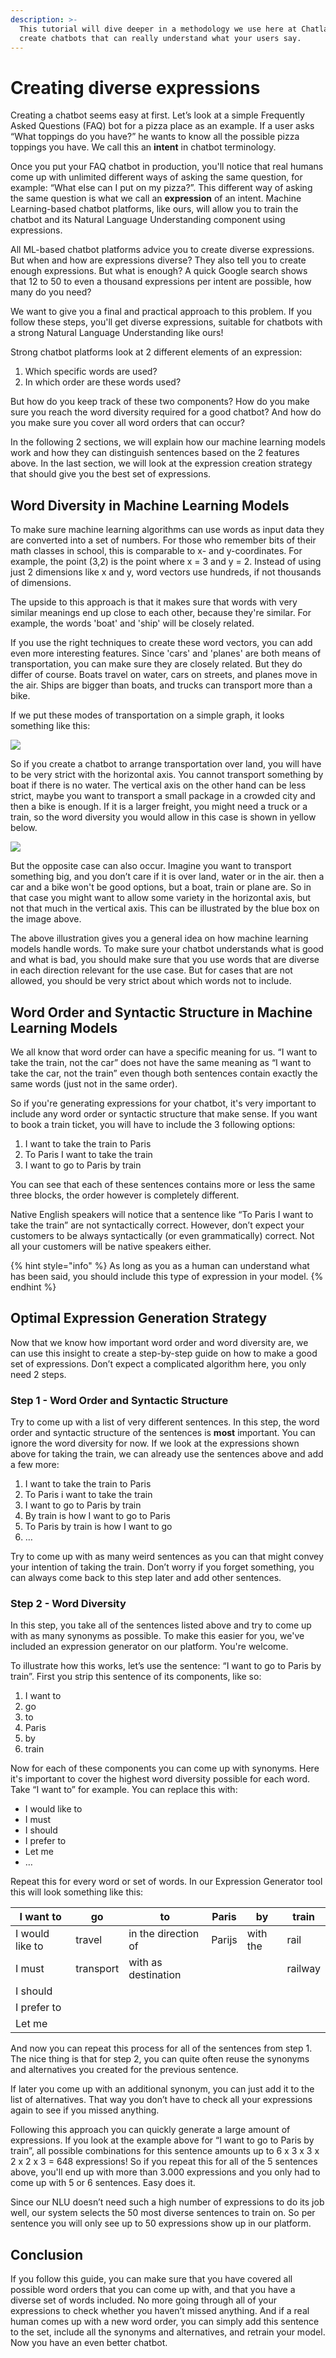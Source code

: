 ```yaml
---
description: >-
  This tutorial will dive deeper in a methodology we use here at Chatlayer to
  create chatbots that can really understand what your users say.
---
```


# Creating diverse expressions

Creating a chatbot seems easy at first. Let’s look at a simple Frequently Asked Questions (FAQ) bot for a pizza place as an example. If a user asks “What toppings do you have?” he wants to know all the possible pizza toppings you have. We call this an **intent** in chatbot terminology.

Once you put your FAQ chatbot in production, you'll notice that real humans come up with unlimited different ways of asking the same question, for example: “What else can I put on my pizza?”. This different way of asking the same question is what we call an **expression** of an intent. Machine Learning-based chatbot platforms, like ours, will allow you to train the chatbot and its Natural Language Understanding component using expressions.

All ML-based chatbot platforms advice you to create diverse expressions. But when and how are expressions diverse? They also tell you to create enough expressions. But what is enough? A quick Google search shows that 12 to 50 to even a thousand expressions per intent are possible, how many do you need?

We want to give you a final and practical approach to this problem. If you follow these steps, you'll get diverse expressions, suitable for chatbots with a strong Natural Language Understanding like ours!&#x20;

Strong chatbot platforms look at 2 different elements of an expression:

1. Which specific words are used?
2. In which order are these words used?

But how do you keep track of these two components? How do you make sure you reach the word diversity required for a good chatbot? And how do you make sure you cover all word orders that can occur?

In the following 2 sections, we will explain how our machine learning models work and how they can distinguish sentences based on the 2 features above. In the last section, we will look at the expression creation strategy that should give you the best set of expressions.

## **Word Diversity in Machine Learning Models**

To make sure machine learning algorithms can use words as input data they are converted into a set of numbers. For those who remember bits of their math classes in school, this is comparable to x- and y-coordinates. For example, the point (3,2) is the point where x = 3 and y = 2. Instead of using just 2 dimensions like x and y, word vectors use hundreds, if not thousands of dimensions.

The upside to this approach is that it makes sure that words with very similar meanings end up close to each other, because they're similar. For example, the words 'boat' and 'ship' will be closely related.&#x20;

If you use the right techniques to create these word vectors, you can add even more interesting features. Since 'cars' and 'planes' are both means of transportation, you can make sure they are closely related. But they do differ of course. Boats travel on water, cars on streets, and planes move in the air. Ships are bigger than boats, and trucks can transport more than a bike.

If we put these modes of transportation on a simple graph, it looks something like this:

![](<../../.gitbook/assets/image (315).png>)

So if you create a chatbot to arrange transportation over land, you will have to be very strict with the horizontal axis. You cannot transport something by boat if there is no water. The vertical axis on the other hand can be less strict, maybe you want to transport a small package in a crowded city and then a bike is enough. If it is a larger freight, you might need a truck or a train, so the word diversity you would allow in this case is shown in yellow below.

![](<../../.gitbook/assets/image (314).png>)

But the opposite case can also occur. Imagine you want to transport something big, and you don’t care if it is over land, water or in the air. then a car and a bike won't be good options, but a boat, train or plane are. So in that case you might want to allow some variety in the horizontal axis, but not that much in the vertical axis. This can be illustrated by the blue box on the image above.

The above illustration gives you a general idea on how machine learning models handle words. To make sure your chatbot understands what is good and what is bad, you should make sure that you use words that are diverse in each direction relevant for the use case. But for cases that are not allowed, you should be very strict about which words not to include.

## **Word Order and Syntactic Structure in Machine Learning Models**

We all know that word order can have a specific meaning for us. “I want to take the train, not the car” does not have the same meaning as “I want to take the car, not the train” even though both sentences contain exactly the same words (just not in the same order).

So if you're generating expressions for your chatbot, it's very important to include any word order or syntactic structure that make sense. If you want to book a train ticket, you will have to include the 3 following options:

1. I want to take the train to Paris
2. To Paris I want to take the train
3. I want to go to Paris by train

You can see that each of these sentences contains more or less the same three blocks, the order however is completely different.

Native English speakers will notice that a sentence like “To Paris I want to take the train” are not syntactically correct. However, don’t expect your customers to be always syntactically (or even grammatically) correct. Not all your customers will be native speakers either.&#x20;

{% hint style="info" %}
As long as you as a human can understand what has been said, you should include this type of expression in your model.
{% endhint %}

## **Optimal Expression Generation Strategy**

Now that we know how important word order and word diversity are, we can use this insight to create a step-by-step guide on how to make a good set of expressions. Don’t expect a complicated algorithm here, you only need 2 steps.

### Step 1 - Word Order and Syntactic Structure

Try to come up with a list of very different sentences. In this step, the word order and syntactic structure of the sentences is **most** important. You can ignore the word diversity for now. If we look at the expressions shown above for taking the train, we can already use the sentences above and add a few more:

1. I want to take the train to Paris
2. To Paris i want to take the train
3. I want to go to Paris by train
4. By train is how I want to go to Paris
5. To Paris by train is how I want to go
6. …

Try to come up with as many weird sentences as you can that might convey your intention of taking the train. Don’t worry if you forget something, you can always come back to this step later and add other sentences.

### Step 2 - Word Diversity

In this step, you take all of the sentences listed above and try to come up with as many synonyms as possible. To make this easier for you, we've included an expression generator on our platform. You're welcome.

To illustrate how this works, let’s use the sentence: “I want to go to Paris by train”. First you strip this sentence of its components, like so:

1. I want to
2. go
3. to
4. Paris
5. by
6. train

Now for each of these components you can come up with synonyms. Here it's important to cover the highest word diversity possible for each word. Take “I want to” for example. You can replace this with:

* I would like to
* I must
* I should
* I prefer to
* Let me
* …

Repeat this for every word or set of words. In our Expression Generator tool this will look something like this:

| I want to        | go         | to                   | Paris   | by        | train    |
| ---------------- | ---------- | -------------------- | ------- | --------- | -------- |
| I would like to  | travel     | in the direction of  | Parijs  | with the  | rail     |
| I must           | transport  | with as destination  |         |           | railway  |
| I should         |            |                      |         |           |          |
| I prefer to      |            |                      |         |           |          |
| Let me           |            |                      |         |           |          |

And now you can repeat this process for all of the sentences from step 1. The nice thing is that for step 2, you can quite often reuse the synonyms and alternatives you created for the previous sentence.

If later you come up with an additional synonym, you can just add it to the list of alternatives. That way you don’t have to check all your expressions again to see if you missed anything.

Following this approach you can quickly generate a large amount of expressions. If you look at the example above for “I want to go to Paris by train”, all possible combinations for this sentence amounts up to 6 x 3 x 3 x 2 x 2 x 3 = 648 expressions! So if you repeat this for all of the 5 sentences above, you'll end up with more than 3.000 expressions and you only had to come up with 5 or 6 sentences. Easy does it.

Since our NLU doesn’t need such a high number of expressions to do its job well, our system selects the 50 most diverse sentences to train on. So per sentence you will only see up to 50 expressions show up in our platform.

## **Conclusion**

If you follow this guide, you can make sure that you have covered all possible word orders that you can come up with, and that you have a diverse set of words included. No more going through all of your expressions to check whether you haven’t missed anything. And if a real human comes up with a new word order, you can simply add this sentence to the set, include all the synonyms and alternatives, and retrain your model. Now you have an even better chatbot.
